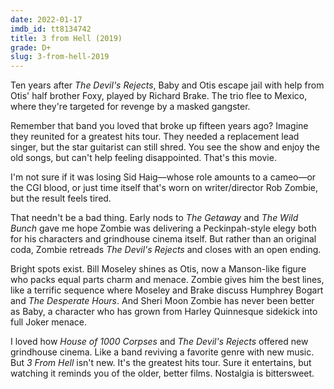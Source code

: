 ```yaml
---
date: 2022-01-17
imdb_id: tt8134742
title: 3 from Hell (2019)
grade: D+
slug: 3-from-hell-2019
---
```


Ten years after <span data-imdb-id="tt0395584">_The Devil's Rejects_</span>, Baby and Otis escape jail with help from Otis' half brother Foxy, played by Richard Brake. The trio flee to Mexico, where they're targeted for revenge by a masked gangster.

<!-- end -->

Remember that band you loved that broke up fifteen years ago? Imagine they reunited for a greatest hits tour. They needed a replacement lead singer, but the star guitarist can still shred. You see the show and enjoy the old songs, but can't help feeling disappointed. That's this movie.

I'm not sure if it was losing Sid Haig—whose role amounts to a cameo—or the CGI blood, or just time itself that's worn on writer/director Rob Zombie, but the result feels tired.

That needn't be a bad thing. Early nods to <span data-imdb-id="tt0068638">_The Getaway_</span> and <span data-imdb-id="tt0065214">_The Wild Bunch_</span> gave me hope Zombie was delivering a Peckinpah-style elegy both for his characters and grindhouse cinema itself. But rather than an original coda, Zombie retreads _The Devil's Rejects_ and closes with an open ending.

Bright spots exist. Bill Moseley shines as Otis, now a Manson-like figure who packs equal parts charm and menace. Zombie gives him the best lines, like a terrific sequence where Moseley and Brake discuss Humphrey Bogart and <span data-imdb-id="tt0047985">_The Desperate Hours_</span>. And Sheri Moon Zombie has never been better as Baby, a character who has grown from Harley Quinnesque sidekick into full Joker menace.

I loved how <span data-imdb-id="tt0251736">_House of 1000 Corpses_</span> and _The Devil's Rejects_ offered new grindhouse cinema. Like a band reviving a favorite genre with new music. But _3 From Hell_ isn't new. It's the greatest hits tour. Sure it entertains, but watching it reminds you of the older, better films. Nostalgia is bittersweet.